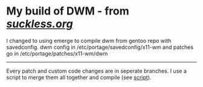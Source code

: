 # My build of DWM - from [*suckless.org*](https://www.suckless.org)

I changed to using emerge to compile dwm from gentoo repo with savedconfig. 
dwm config in /etc/portage/savedconfig/x11-wm and patches go in /etc/portage/patches/x11-wm/dwm

__________________________________________________________

Every patch and custom code changes are in seperate branches.
I use a script to merge them all together and compile (see [script](https://github.com/edvardxyz/dotfiles/blob/master/.local/bin/suckmerge)).
